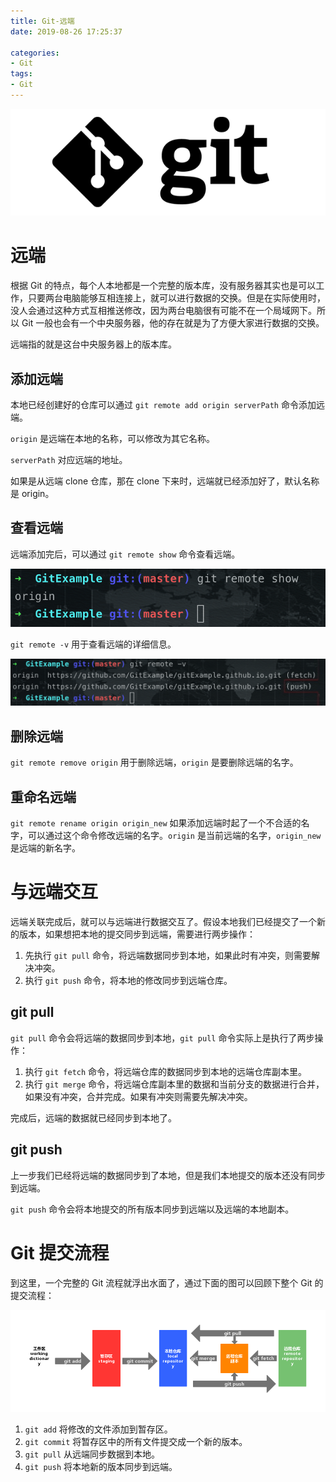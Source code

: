 ```yaml
---
title: Git-远端
date: 2019-08-26 17:25:37

categories:
- Git
tags:
- Git
---
```

![](https://raw.githubusercontent.com/ChiRenhua/Resource/master/WebImage/Git/git_logo.png)

# 远端

根据 Git 的特点，每个人本地都是一个完整的版本库，没有服务器其实也是可以工作，只要两台电脑能够互相连接上，就可以进行数据的交换。但是在实际使用时，没人会通过这种方式互相推送修改，因为两台电脑很有可能不在一个局域网下。所以 Git 一般也会有一个中央服务器，他的存在就是为了方便大家进行数据的交换。

远端指的就是这台中央服务器上的版本库。

## 添加远端
本地已经创建好的仓库可以通过 `git remote add origin serverPath` 命令添加远端。

`origin` 是远端在本地的名称，可以修改为其它名称。

`serverPath` 对应远端的地址。

如果是从远端 clone 仓库，那在 clone 下来时，远端就已经添加好了，默认名称是 origin。

## 查看远端
远端添加完后，可以通过 `git remote show` 命令查看远端。

![](https://raw.githubusercontent.com/ChiRenhua/Resource/master/WebImage/Git/git_remote_show.png)

`git remote -v` 用于查看远端的详细信息。

![](https://raw.githubusercontent.com/ChiRenhua/Resource/master/WebImage/Git/git_remote_v.png)

## 删除远端
`git remote remove origin` 用于删除远端，`origin` 是要删除远端的名字。

## 重命名远端
`git remote rename origin origin_new` 如果添加远端时起了一个不合适的名字，可以通过这个命令修改远端的名字。`origin` 是当前远端的名字，`origin_new` 是远端的新名字。

# 与远端交互
远端关联完成后，就可以与远端进行数据交互了。假设本地我们已经提交了一个新的版本，如果想把本地的提交同步到远端，需要进行两步操作：

1. 先执行 `git pull` 命令，将远端数据同步到本地，如果此时有冲突，则需要解决冲突。
2. 执行 `git push` 命令，将本地的修改同步到远端仓库。

## git pull
`git pull` 命令会将远端的数据同步到本地，`git pull` 命令实际上是执行了两步操作：

1. 执行 `git fetch` 命令，将远端仓库的数据同步到本地的远端仓库副本里。
2. 执行 `git merge` 命令，将远端仓库副本里的数据和当前分支的数据进行合并，如果没有冲突，合并完成。如果有冲突则需要先解决冲突。

完成后，远端的数据就已经同步到本地了。

## git push
上一步我们已经将远端的数据同步到了本地，但是我们本地提交的版本还没有同步到远端。

`git push` 命令会将本地提交的所有版本同步到远端以及远端的本地副本。

# Git 提交流程
到这里，一个完整的 Git 流程就浮出水面了，通过下面的图可以回顾下整个 Git 的提交流程：

![](https://raw.githubusercontent.com/ChiRenhua/Resource/master/WebImage/Git/git_push.png)

1. `git add` 将修改的文件添加到暂存区。
2. `git commit` 将暂存区中的所有文件提交成一个新的版本。
3. `git pull` 从远端同步数据到本地。
4. `git push` 将本地新的版本同步到远端。

